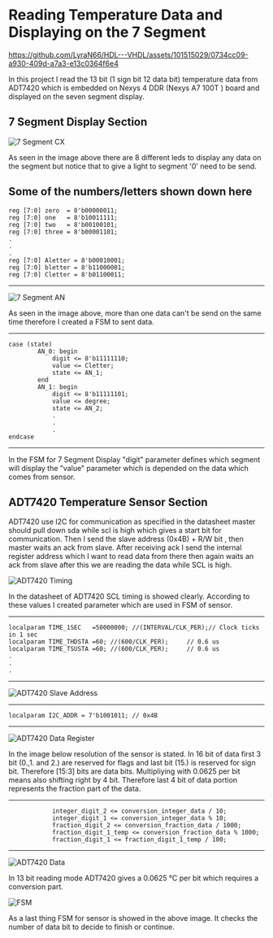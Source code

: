 # Reading Temperature Data and Displaying on the 7 Segment
https://github.com/LyraN66/HDL---VHDL/assets/101515029/0734cc09-a930-409d-a7a3-e13c0364f6e4

  In this project I read the 13 bit (1 sign bit 12 data bit) temperature data from ADT7420 which is embedded on Nexys 4 DDR (Nexys A7 100T ) board and displayed on the
seven segment display.

## 7 Segment Display Section
![7 Segment CX](https://github.com/LyraN66/HDL---VHDL/assets/101515029/756ed35b-b12f-4dc6-b6a1-5927fb9402bc)
  
  As seen in the image above there are 8 different leds to display any data on the segment but notice that to give a light to segment '0' need to be send.
  
  Some of the numbers/letters shown down here
  ---
    reg [7:0] zero  = 8'b00000011;
    reg [7:0] one   = 8'b10011111;
    reg [7:0] two   = 8'b00100101; 
    reg [7:0] three = 8'b00001101;
    .
    .
    .
    reg [7:0] Aletter = 8'b00010001;    
    reg [7:0] bletter = 8'b11000001;    
    reg [7:0] Cletter = 8'b01100011;
  ---

  ![7 Segment AN](https://github.com/LyraN66/HDL---VHDL/assets/101515029/f2d0ab6f-b56f-4f49-b0c0-1b4cca9b0403)

  As seen in the image above, more than one data can't be send on the same time therefore I created a FSM to sent data.

  ---
    case (state)
            AN_0: begin
                digit <= 8'b11111110; 
                value <= Cletter;
                state <= AN_1;
            end
            AN_1: begin
                digit <= 8'b11111101;
                value <= degree;
                state <= AN_2;
                .
                .
                .
    endcase
  ---

  In the FSM for 7 Segment Display "digit" parameter defines which segment will display the "value" parameter 
which is depended on the data which comes from sensor.

## ADT7420 Temperature Sensor Section

  ADT7420 use I2C for communication as specified in the datasheet master should pull down sda while scl is high 
which gives a start bit for communication. Then I send the slave address (0x4B) + R/W bit , then master waits an 
ack from slave. After receiving ack I send the internal register address which I want to read data from there then
again waits an ack from slave after this we are reading the data while SCL is high.

![ADT7420 Timing](https://github.com/LyraN66/HDL---VHDL/assets/101515029/f27acbbc-b60b-4f77-8f29-ced53225c083)

  In the datasheet of ADT7420 SCL timing is showed clearly. According to these values I created parameter which are used in FSM of sensor.
  
  ---
    localparam TIME_1SEC   =50000000; //(INTERVAL/CLK_PER);// Clock ticks in 1 sec
    localparam TIME_THDSTA =60; //(600/CLK_PER);     // 0.6 us
    localparam TIME_TSUSTA =60; //(600/CLK_PER);     // 0.6 us
    .
    .
    .
  ---

![ADT7420 Slave Address](https://github.com/LyraN66/HDL---VHDL/assets/101515029/8f59be1d-5bf8-45d7-85a3-769e252af304)

  ---
    localparam I2C_ADDR = 7'b1001011; // 0x4B
  ---
  
![ADT7420 Data Register](https://github.com/LyraN66/HDL---VHDL/assets/101515029/8caea4a4-bdeb-4890-ada1-e694596790c5)

  In the image below resolution of the sensor is stated. In 16 bit of data first 3 bit (0.,1. and 2.) are reserved 
for flags and last bit (15.) is reserved for sign bit. Therefore [15:3] bits are data bits. Multipliying with 0.0625
per bit means also shifting right by 4 bit. Therefore last 4 bit of data portion represents the fraction part of the data.

  ---
                integer_digit_2 <= conversion_integer_data / 10;
                integer_digit_1 <= conversion_integer_data % 10;
                fraction_digit_2 <= conversion_fraction_data / 1000;
                fraction_digit_1_temp <= conversion_fraction_data % 1000;
                fraction_digit_1 <= fraction_digit_1_temp / 100;
  ---

![ADT7420 Data](https://github.com/LyraN66/HDL---VHDL/assets/101515029/23cc6bad-5757-4a06-bd87-13ad5e25cc26)

  In 13 bit reading mode ADT7420 gives a 0.0625 °C per bit which requires a conversion part.
  
![FSM](https://github.com/LyraN66/HDL---VHDL/assets/101515029/c71d0099-ea4b-45e1-99fa-577d0c7c12e9)

  As a last thing FSM for sensor is showed in the above image. It checks the number of data bit to decide to finish or continue. 









  

